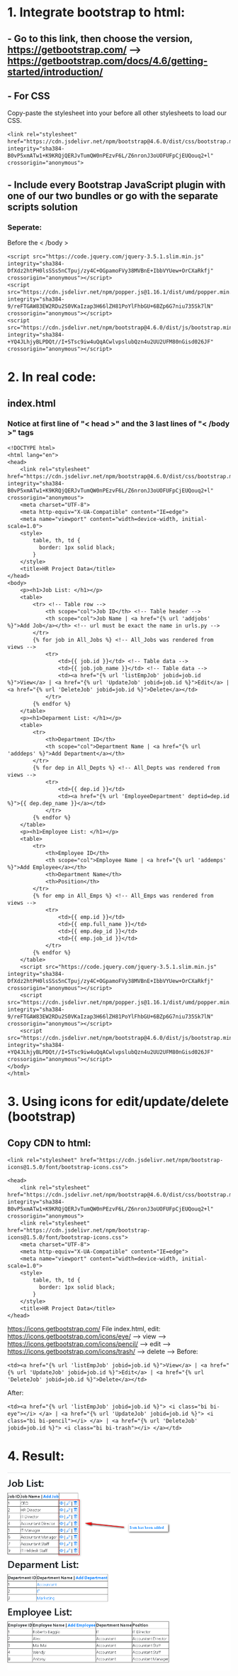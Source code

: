 # 1. Integrate bootstrap to html:
## - Go to this link, then choose the version, https://getbootstrap.com/ --> https://getbootstrap.com/docs/4.6/getting-started/introduction/ 
## - For CSS
Copy-paste the stylesheet <link> into your <head> before all other stylesheets to load our CSS.
```
<link rel="stylesheet" href="https://cdn.jsdelivr.net/npm/bootstrap@4.6.0/dist/css/bootstrap.min.css" integrity="sha384-B0vP5xmATw1+K9KRQjQERJvTumQW0nPEzvF6L/Z6nronJ3oUOFUFpCjEUQouq2+l" crossorigin="anonymous">
```
## - Include every Bootstrap JavaScript plugin with one of our two bundles or go with the separate scripts solution
### Seperate:
Before the < /body >
```
<script src="https://code.jquery.com/jquery-3.5.1.slim.min.js" integrity="sha384-DfXdz2htPH0lsSSs5nCTpuj/zy4C+OGpamoFVy38MVBnE+IbbVYUew+OrCXaRkfj" crossorigin="anonymous"></script>
<script src="https://cdn.jsdelivr.net/npm/popper.js@1.16.1/dist/umd/popper.min.js" integrity="sha384-9/reFTGAW83EW2RDu2S0VKaIzap3H66lZH81PoYlFhbGU+6BZp6G7niu735Sk7lN" crossorigin="anonymous"></script>
<script src="https://cdn.jsdelivr.net/npm/bootstrap@4.6.0/dist/js/bootstrap.min.js" integrity="sha384-+YQ4JLhjyBLPDQt//I+STsc9iw4uQqACwlvpslubQzn4u2UU2UFM80nGisd026JF" crossorigin="anonymous"></script>
```
# 2. In real code:
## index.html
### Notice at first line of "< head >" and the 3 last lines of "< /body >" tags
```
<!DOCTYPE html>
<html lang="en">
<head>
    <link rel="stylesheet" href="https://cdn.jsdelivr.net/npm/bootstrap@4.6.0/dist/css/bootstrap.min.css" integrity="sha384-B0vP5xmATw1+K9KRQjQERJvTumQW0nPEzvF6L/Z6nronJ3oUOFUFpCjEUQouq2+l" crossorigin="anonymous">
    <meta charset="UTF-8">
    <meta http-equiv="X-UA-Compatible" content="IE=edge">
    <meta name="viewport" content="width=device-width, initial-scale=1.0">
    <style>
        table, th, td {
          border: 1px solid black;
        }
    </style>
    <title>HR Project Data</title>
</head>
<body>
    <p><h1>Job List: </h1></p>
    <table>
        <tr> <!-- Table row -->
            <th scope="col">Job ID</th> <!-- Table header -->
            <th scope="col">Job Name | <a href="{% url 'addjobs' %}">Add Job</a></th> <!-- url must be exact the name in urls.py -->
        </tr>
        {% for job in All_Jobs %} <!-- All_Jobs was rendered from views -->
            <tr>
                <td>{{ job.id }}</td> <!-- Table data -->
                <td>{{ job.job_name }}</td> <!-- Table data -->
                <td><a href="{% url 'listEmpJob' jobid=job.id %}">View</a> | <a href="{% url 'UpdateJob' jobid=job.id %}">Edit</a> | <a href="{% url 'DeleteJob' jobid=job.id %}">Delete</a></td>
            </tr>
        {% endfor %}
    </table>
    <p><h1>Deparment List: </h1></p>
    <table>
        <tr>
            <th>Department ID</th>
            <th scope="col">Department Name | <a href="{% url 'adddeps' %}">Add Department</a></th>
        </tr>
        {% for dep in All_Depts %} <!-- All_Depts was rendered from views -->
            <tr>
                <td>{{ dep.id }}</td>
                <td><a href="{% url 'EmployeeDepartment' deptid=dep.id %}">{{ dep.dep_name }}</a></td>
            </tr>
        {% endfor %}
    </table>
    <p><h1>Employee List: </h1></p>
    <table>
        <tr>
            <th>Employee ID</th>
            <th scope="col">Employee Name | <a href="{% url 'addemps' %}">Add Employee</a></th>
            <th>Department Name</th>
            <th>Position</th>
        </tr>
        {% for emp in All_Emps %} <!-- All_Emps was rendered from views -->
            <tr>
                <td>{{ emp.id }}</td> 
                <td>{{ emp.full_name }}</td>
                <td>{{ emp.dep_id }}</td>
                <td>{{ emp.job_id }}</td>
            </tr>
        {% endfor %}
    </table>
    <script src="https://code.jquery.com/jquery-3.5.1.slim.min.js" integrity="sha384-DfXdz2htPH0lsSSs5nCTpuj/zy4C+OGpamoFVy38MVBnE+IbbVYUew+OrCXaRkfj" crossorigin="anonymous"></script>
    <script src="https://cdn.jsdelivr.net/npm/popper.js@1.16.1/dist/umd/popper.min.js" integrity="sha384-9/reFTGAW83EW2RDu2S0VKaIzap3H66lZH81PoYlFhbGU+6BZp6G7niu735Sk7lN" crossorigin="anonymous"></script>
    <script src="https://cdn.jsdelivr.net/npm/bootstrap@4.6.0/dist/js/bootstrap.min.js" integrity="sha384-+YQ4JLhjyBLPDQt//I+STsc9iw4uQqACwlvpslubQzn4u2UU2UFM80nGisd026JF" crossorigin="anonymous"></script>
</body>
</html>
```
# 3. Using icons for edit/update/delete (bootstrap)
## Copy CDN to html:
    <link rel="stylesheet" href="https://cdn.jsdelivr.net/npm/bootstrap-icons@1.5.0/font/bootstrap-icons.css">
```
<head>
    <link rel="stylesheet" href="https://cdn.jsdelivr.net/npm/bootstrap@4.6.0/dist/css/bootstrap.min.css" integrity="sha384-B0vP5xmATw1+K9KRQjQERJvTumQW0nPEzvF6L/Z6nronJ3oUOFUFpCjEUQouq2+l" crossorigin="anonymous">
    <link rel="stylesheet" href="https://cdn.jsdelivr.net/npm/bootstrap-icons@1.5.0/font/bootstrap-icons.css">
    <meta charset="UTF-8">
    <meta http-equiv="X-UA-Compatible" content="IE=edge">
    <meta name="viewport" content="width=device-width, initial-scale=1.0">
    <style>
        table, th, td {
          border: 1px solid black;
        }
    </style>
    <title>HR Project Data</title>
</head>
```
https://icons.getbootstrap.com/
File index.html, edit:
    https://icons.getbootstrap.com/icons/eye/ --> view --> <i class="bi bi-eye"></i>
    https://icons.getbootstrap.com/icons/pencil/ --> edit --> <i class="bi bi-pencil"></i>
    https://icons.getbootstrap.com/icons/trash/ --> delete --> <i class="bi bi-trash"></i>
Before:
```
<td><a href="{% url 'listEmpJob' jobid=job.id %}">View</a> | <a href="{% url 'UpdateJob' jobid=job.id %}">Edit</a> | <a href="{% url 'DeleteJob' jobid=job.id %}">Delete</a></td>
```
After:
```
<td><a href="{% url 'listEmpJob' jobid=job.id %}"> <i class="bi bi-eye"></i> </a> | <a href="{% url 'UpdateJob' jobid=job.id %}"> <i class="bi bi-pencil"></i> </a> | <a href="{% url 'DeleteJob' jobid=job.id %}"> <i class="bi bi-trash"></i> </a></td>
```
# 4. Result:
![alt text](https://github.com/minhphuoc275/python/blob/main/images/index_icon_added.png "icon added")
